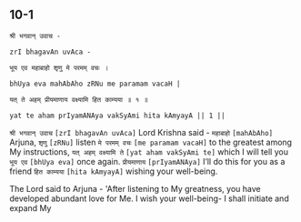 ## 10-1


```shloka-sa
श्री भगवान् उवाच -
```
```shloka-sa-hk
zrI bhagavAn uvAca -
```
```shloka-sa
भूय एव महाबाहो शृणु मे परमम् वचः ।
```
```shloka-sa-hk
bhUya eva mahAbAho zRNu me paramam vacaH |
```
```shloka-sa
यत् ते अहम् प्रीयमाणाय वक्ष्यामि हित काम्यया ॥ १ ॥
```
```shloka-sa-hk
yat te aham prIyamANAya vakSyAmi hita kAmyayA || 1 ||
```

`श्री भगवान् उवाच` `[zrI bhagavAn uvAca]` Lord Krishna said - `महाबाहो` `[mahAbAho]` Arjuna, `शृणु` `[zRNu]` listen `मे परमम् वचः` `[me paramam vacaH]` to the greatest among My instructions, `यत् अहम् वक्ष्यामि ते` `[yat aham vakSyAmi te]` which I will tell you `भूय एव` `[bhUya eva]` once again. `प्रीयमाणाय` `[prIyamANAya]` I’ll do this for you as a friend `हित काम्यया` `[hita kAmyayA]` wishing your well-being.

The Lord said to Arjuna - 'After listening to My greatness, you have developed abundant love for Me. I wish your well-being- I shall initiate and expand My 

